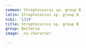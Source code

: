 ```yaml
---
common: Streptococcus sp. group B
latin: Streptococcus sp. group B
ncbi: '1319'
title: Streptococcus sp. group B
group: Bacteria
image: .na.character

---
```

